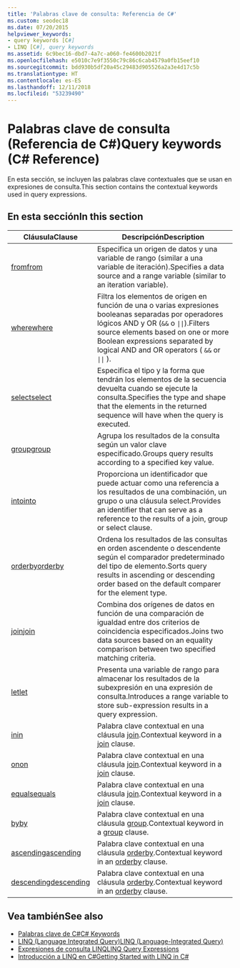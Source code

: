 ```yaml
---
title: 'Palabras clave de consulta: Referencia de C#'
ms.custom: seodec18
ms.date: 07/20/2015
helpviewer_keywords:
- query keywords [C#]
- LINQ [C#], query keywords
ms.assetid: 6c9bec16-dbd7-4a7c-a060-fe4600b2021f
ms.openlocfilehash: e5010c7e9f3550c79c86c6cab4579a0fb15eef10
ms.sourcegitcommit: bdd930b5df20a45c29483d905526a2a3e4d17c5b
ms.translationtype: HT
ms.contentlocale: es-ES
ms.lasthandoff: 12/11/2018
ms.locfileid: "53239490"
---
```

# <a name="query-keywords-c-reference"></a><span data-ttu-id="f9bfe-102">Palabras clave de consulta (Referencia de C#)</span><span class="sxs-lookup"><span data-stu-id="f9bfe-102">Query keywords (C# Reference)</span></span>

<span data-ttu-id="f9bfe-103">En esta sección, se incluyen las palabras clave contextuales que se usan en expresiones de consulta.</span><span class="sxs-lookup"><span data-stu-id="f9bfe-103">This section contains the contextual keywords used in query expressions.</span></span>

## <a name="in-this-section"></a><span data-ttu-id="f9bfe-104">En esta sección</span><span class="sxs-lookup"><span data-stu-id="f9bfe-104">In this section</span></span>

|<span data-ttu-id="f9bfe-105">Cláusula</span><span class="sxs-lookup"><span data-stu-id="f9bfe-105">Clause</span></span>|<span data-ttu-id="f9bfe-106">Descripción</span><span class="sxs-lookup"><span data-stu-id="f9bfe-106">Description</span></span>|
|------------|-----------------|
|[<span data-ttu-id="f9bfe-107">from</span><span class="sxs-lookup"><span data-stu-id="f9bfe-107">from</span></span>](from-clause.md)|<span data-ttu-id="f9bfe-108">Especifica un origen de datos y una variable de rango (similar a una variable de iteración).</span><span class="sxs-lookup"><span data-stu-id="f9bfe-108">Specifies a data source and a range variable (similar to an iteration variable).</span></span>|
|[<span data-ttu-id="f9bfe-109">where</span><span class="sxs-lookup"><span data-stu-id="f9bfe-109">where</span></span>](where-clause.md)|<span data-ttu-id="f9bfe-110">Filtra los elementos de origen en función de una o varias expresiones booleanas separadas por operadores lógicos AND y OR (`&&` o <code>&#124;&#124;</code>).</span><span class="sxs-lookup"><span data-stu-id="f9bfe-110">Filters source elements based on one or more Boolean expressions separated by logical AND and OR operators ( `&&` or <code>&#124;&#124;</code> ).</span></span>|
|[<span data-ttu-id="f9bfe-111">select</span><span class="sxs-lookup"><span data-stu-id="f9bfe-111">select</span></span>](select-clause.md)|<span data-ttu-id="f9bfe-112">Especifica el tipo y la forma que tendrán los elementos de la secuencia devuelta cuando se ejecute la consulta.</span><span class="sxs-lookup"><span data-stu-id="f9bfe-112">Specifies the type and shape that the elements in the returned sequence will have when the query is executed.</span></span>|
|[<span data-ttu-id="f9bfe-113">group</span><span class="sxs-lookup"><span data-stu-id="f9bfe-113">group</span></span>](group-clause.md)|<span data-ttu-id="f9bfe-114">Agrupa los resultados de la consulta según un valor clave especificado.</span><span class="sxs-lookup"><span data-stu-id="f9bfe-114">Groups query results according to a specified key value.</span></span>|
|[<span data-ttu-id="f9bfe-115">into</span><span class="sxs-lookup"><span data-stu-id="f9bfe-115">into</span></span>](into.md)|<span data-ttu-id="f9bfe-116">Proporciona un identificador que puede actuar como una referencia a los resultados de una combinación, un grupo o una cláusula select.</span><span class="sxs-lookup"><span data-stu-id="f9bfe-116">Provides an identifier that can serve as a reference to the results of a join, group or select clause.</span></span>|
|[<span data-ttu-id="f9bfe-117">orderby</span><span class="sxs-lookup"><span data-stu-id="f9bfe-117">orderby</span></span>](orderby-clause.md)|<span data-ttu-id="f9bfe-118">Ordena los resultados de las consultas en orden ascendente o descendente según el comparador predeterminado del tipo de elemento.</span><span class="sxs-lookup"><span data-stu-id="f9bfe-118">Sorts query results in ascending or descending order based on the default comparer for the element type.</span></span>|
|[<span data-ttu-id="f9bfe-119">join</span><span class="sxs-lookup"><span data-stu-id="f9bfe-119">join</span></span>](join-clause.md)|<span data-ttu-id="f9bfe-120">Combina dos orígenes de datos en función de una comparación de igualdad entre dos criterios de coincidencia especificados.</span><span class="sxs-lookup"><span data-stu-id="f9bfe-120">Joins two data sources based on an equality comparison between two specified matching criteria.</span></span>|
|[<span data-ttu-id="f9bfe-121">let</span><span class="sxs-lookup"><span data-stu-id="f9bfe-121">let</span></span>](let-clause.md)|<span data-ttu-id="f9bfe-122">Presenta una variable de rango para almacenar los resultados de la subexpresión en una expresión de consulta.</span><span class="sxs-lookup"><span data-stu-id="f9bfe-122">Introduces a range variable to store sub-expression results in a query expression.</span></span>|
|[<span data-ttu-id="f9bfe-123">in</span><span class="sxs-lookup"><span data-stu-id="f9bfe-123">in</span></span>](in.md)|<span data-ttu-id="f9bfe-124">Palabra clave contextual en una cláusula [join](join-clause.md).</span><span class="sxs-lookup"><span data-stu-id="f9bfe-124">Contextual keyword in a [join](join-clause.md) clause.</span></span>|
|[<span data-ttu-id="f9bfe-125">on</span><span class="sxs-lookup"><span data-stu-id="f9bfe-125">on</span></span>](on.md)|<span data-ttu-id="f9bfe-126">Palabra clave contextual en una cláusula [join](join-clause.md).</span><span class="sxs-lookup"><span data-stu-id="f9bfe-126">Contextual keyword in a [join](join-clause.md) clause.</span></span>|
|[<span data-ttu-id="f9bfe-127">equals</span><span class="sxs-lookup"><span data-stu-id="f9bfe-127">equals</span></span>](equals.md)|<span data-ttu-id="f9bfe-128">Palabra clave contextual en una cláusula [join](join-clause.md).</span><span class="sxs-lookup"><span data-stu-id="f9bfe-128">Contextual keyword in a [join](join-clause.md) clause.</span></span>|
|[<span data-ttu-id="f9bfe-129">by</span><span class="sxs-lookup"><span data-stu-id="f9bfe-129">by</span></span>](by.md)|<span data-ttu-id="f9bfe-130">Palabra clave contextual en una cláusula [group](group-clause.md).</span><span class="sxs-lookup"><span data-stu-id="f9bfe-130">Contextual keyword in a [group](group-clause.md) clause.</span></span>|
|[<span data-ttu-id="f9bfe-131">ascending</span><span class="sxs-lookup"><span data-stu-id="f9bfe-131">ascending</span></span>](ascending.md)|<span data-ttu-id="f9bfe-132">Palabra clave contextual en una cláusula [orderby](orderby-clause.md).</span><span class="sxs-lookup"><span data-stu-id="f9bfe-132">Contextual keyword in an [orderby](orderby-clause.md) clause.</span></span>|
|[<span data-ttu-id="f9bfe-133">descending</span><span class="sxs-lookup"><span data-stu-id="f9bfe-133">descending</span></span>](descending.md)|<span data-ttu-id="f9bfe-134">Palabra clave contextual en una cláusula [orderby](orderby-clause.md).</span><span class="sxs-lookup"><span data-stu-id="f9bfe-134">Contextual keyword in an [orderby](orderby-clause.md) clause.</span></span>|

## <a name="see-also"></a><span data-ttu-id="f9bfe-135">Vea también</span><span class="sxs-lookup"><span data-stu-id="f9bfe-135">See also</span></span>

- [<span data-ttu-id="f9bfe-136">Palabras clave de C#</span><span class="sxs-lookup"><span data-stu-id="f9bfe-136">C# Keywords</span></span>](index.md)
- [<span data-ttu-id="f9bfe-137">LINQ (Language Integrated Query)</span><span class="sxs-lookup"><span data-stu-id="f9bfe-137">LINQ (Language-Integrated Query)</span></span>](../../programming-guide/concepts/linq/index.md)
- [<span data-ttu-id="f9bfe-138">Expresiones de consulta LINQ</span><span class="sxs-lookup"><span data-stu-id="f9bfe-138">LINQ Query Expressions</span></span>](../../../csharp/programming-guide/linq-query-expressions/index.md)
- [<span data-ttu-id="f9bfe-139">Introducción a LINQ en C#</span><span class="sxs-lookup"><span data-stu-id="f9bfe-139">Getting Started with LINQ in C#</span></span>](../../../csharp/programming-guide/concepts/linq/getting-started-with-linq.md)